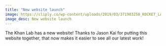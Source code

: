 ```yaml
---
title: "New website launch"
image: https://cliply.co/wp-content/uploads/2019/03/371903250_ROCKET_LAUNCH_400px.gif
image_desc: New website launch
---
```

The Khan Lab has a new website! Thanks to Jason Kai for putting this website together, that now makes it easier to see all our latest work!
